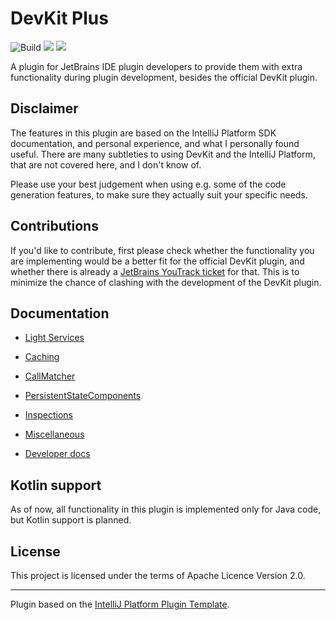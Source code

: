 # DevKit Plus

![Build](https://github.com/picimako/mockitools/workflows/Build/badge.svg)
![](https://img.shields.io/badge/since-IJ2021.3-blue) ![](https://img.shields.io/badge/until-IJ2022.2-blue)

<!-- Plugin description -->
A plugin for JetBrains IDE plugin developers to provide them with extra functionality during plugin development, besides the official DevKit plugin.
<!-- Plugin description end -->

## Disclaimer

The features in this plugin are based on the IntelliJ Platform SDK documentation, and personal experience, and what I personally found useful.
There are many subtleties to using DevKit and the IntelliJ Platform, that are not covered here, and I don't know of.

Please use your best judgement when using e.g. some of the code generation features, to make sure they actually suit your specific needs.

## Contributions

If you'd like to contribute, first please check whether the functionality you are implementing would be a better fit for the
official DevKit plugin, and whether there is already a [JetBrains YouTrack ticket](https://youtrack.jetbrains.com/issues?q=Subsystem:%20%7BPlugin%20Development%20(DevKit)%7D) for that.
This is to minimize the chance of clashing with the development of the DevKit plugin.

## Documentation

- [Light Services](docs/light_services.md)
- [Caching](docs/caching.md)
- [CallMatcher](docs/call_matcher.md)
- [PersistentStateComponents](docs/persistent_state_components.md)
- [Inspections](docs/inspections.md)
- [Miscellaneous](docs/misc.md)


- [Developer docs](/docs/dev_docs.md)

## Kotlin support

As of now, all functionality in this plugin is implemented only for Java code, but Kotlin support is planned.

## License

This project is licensed under the terms of Apache Licence Version 2.0.

---
Plugin based on the [IntelliJ Platform Plugin Template][template].

[template]: https://github.com/JetBrains/intellij-platform-plugin-template
